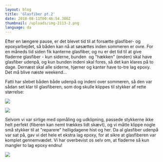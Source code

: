 ```yaml
---
layout: blog
title: 'Glasfiber pt.2'
date: 2018-08-11T00:46:54.386Z
thumbnail: /uploads/img-2113-2.png
language: da
---
```


Efter en l&aelig;ngere pause, er det blevet tid til at fors&aelig;tte glasfiber- og epoxyarbejdet, s&aring; b&aring;den kan n&aring; at s&oslash;s&aelig;ttes inden sommeren er ovre. For en m&aring;neds tid siden fik kanterne glasfiber, og nu er det tid til at give fladerne glasfiber - kun siderne, bunden &nbsp;og "h&aelig;kken" (enden) skal have glasfiber udenp&aring;, og kun bunden indeni skal fores, s&aring; det kan klares p&aring; to dage. Dern&aelig;st skal alle siderne, hj&oslash;rner og kanter have to-tre lag epoxy. Det m&aring; blive n&aelig;ste weekend…

Fatti har slebet b&aring;den b&aring;de udenp&aring; og indeni over sommeren, s&aring; den var s&aring;dan set klar til glasfiberen, som dog skulle klippes til stykker af rette st&oslash;rrelse:

![](/uploads/img-2109.png)

![](/uploads/img-2113-1.png)

Selvom vi var sirlige med opm&aring;ling og udklipning, passede stykkerne ikke helt perfekt (fiberen kan nemt tr&aelig;kkes lidt sk&aelig;vt), og vi m&aring;tte klippe nogle sm&aring; stykker til at "reparere" helligdagene hist og her. Da al glasfiber udenp&aring; var sat p&aring;, gav vi det hele et ekstra lag epoxy, for at sikre at glasfiberen var komplet gennemv&aelig;det. Vi har overbevist os selv om, at fladerne s&aring; kun mangler to lag epoxy endnu!

![](/uploads/img-2900-1.JPG)
